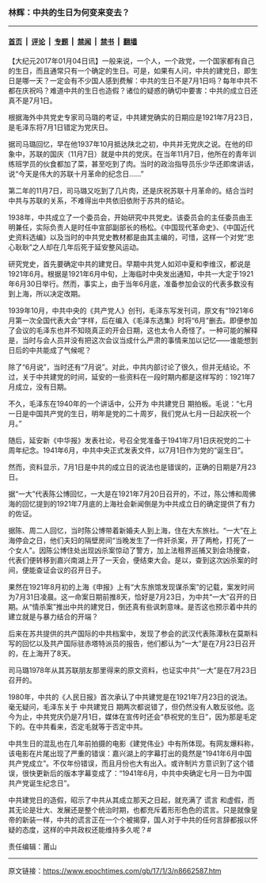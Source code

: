 ### 林辉：中共的生日为何变来变去？

---

#### [首页](../../../..?n8662587) &nbsp;|&nbsp; [评论](../../../../../epoch-comment?n8662587) &nbsp;|&nbsp; [专题](../../../../../epoch-special?n8662587) &nbsp;|&nbsp; [禁闻](../../../../../epoch-news?n8662587) &nbsp;|&nbsp; [禁书](../../../../../books?n8662587) &nbsp;|&nbsp; [翻墙](https://github.com/gfw-breaker/nogfw/blob/master/README.md?n8662587)


<div class="post_content" id="artbody" itemprop="articleBody">
 <!-- article content begin -->
 <p>
  【大纪元2017年01月04日讯】一般来说，一个人，一个政党，一个国家都有自己的生日，而且通常只有一个确定的生日。可是，如果有人问，中共的建党日，即生日是哪一天？一定会有不少国人感到费解：中共的生日不是7月1日吗？每年中共不都在庆祝吗？难道中共的生日也造假？诸位的疑惑的确切中要害：中共的成立日还真不是7月1日。
 </p>
 <p>
  根据海外中共党史专家司马璐的考证，中共建党确实的日期应是1921年7月23日，是毛泽东将7月1日错定为党庆日。
 </p>
 <p>
  据司马璐回忆，早在他1937年10月抵达陕北之初，中共并无党庆之说。在他的印象中，苏联的国庆（11月7日）就是中共的党庆。在当年11月7日，他所在的青年训练班学员的伙食都加了菜，甚至吃到了肉。当时的政治指导员乐少华还即席讲话，说“今天是伟大的苏联十月革命的纪念日……”
 </p>
 <p>
  第二年的11月7日，司马璐又吃到了几片肉，还是庆祝苏联十月革命的。结合当时中共与苏联的关系，不难得出中共依旧依附于苏共的结论。
 </p>
 <p>
  1938年，中共成立了一个委员会，开始研究中共党史。该委员会的主任委员由王明兼任，实际负责人是时任中宣部副部长的杨松。《中国现代革命史》、《中国近代史资料选编》以及当时的中共党史教材都是由其主编的，可惜，这样一个对党“忠心耿耿”之人却在几年后死于延安整风运动。
 </p>
 <p>
  研究党史，首先要确定中共的建党日。早期中共党人如邓中夏和李维汉，都说是1921年6月。根据是1921年6月中旬，上海临时中央发出通知，中共一大定于1921年6月30日举行。然而，事实上，由于当年6月底，准备参加会议的代表多数没有到上海，所以决定改期。
 </p>
 <p>
  1939年10月，中共中央的《共产党人》创刊，毛泽东写发刊词，原文有“1921年6月第一次全国代表大会”字样，后在编入《毛泽东选集》时将“6月”删去。即便参加了会议的毛泽东也并不知晓真正的开会日期，这也太令人奇怪了。一种可能的解释是，当时与会人员并没有把这次会议当成什么严肃的事情来加以记忆——谁能想到日后的中共能成了气候呢？
 </p>
 <p>
  除了“6月说”，当时还有“7月说”。对此，中共内部讨论了很久，但并无结论。不过，关于中共建党的时间，延安的一些资料在一段时期内都是这样写的：1921年7月成立，没有日期。
 </p>
 <p>
  不久，毛泽东在1940年的一个讲话中，公开为
  <ok href="https://www.epochtimes.com/gb/tag/%E4%B8%AD%E5%85%B1%E5%BB%BA%E5%85%9A%E6%97%A5.html">
   中共建党日
  </ok>
  期拍板。毛说：“七月一日是中国共产党的生日，明年是党的二十周岁，我们党从七月一日起庆祝一个月。”
 </p>
 <p>
  随后，延安新《中华报》发表社论，号召全党准备于1941年7月1日庆祝党的二十周年纪念。1941年6月，中共中央正式发表文件，以7月1日作为党的“诞生日”。
 </p>
 <p>
  然而，资料显示，7月1日是中共的成立日的说法也是错误的，正确的日期是7月23日。
 </p>
 <p>
  据“一大”代表陈公博回忆，一大是在1921年7月20日召开的，不过，陈公博和周佛海的回忆提到的1921年7月底的上海社会新闻倒是为中共成立日的确定提供了有力的佐证。
 </p>
 <p>
  据陈、周二人回忆，当时陈公博带着新婚夫人到上海，住在大东旅社。“一大”在上海停会之日，他们夫妇的隔壁房间“当晚发生了一件奸杀案，开了两枪，打死了一个女人”。因陈公博住处出现凶杀案惊动了警方，加上法租界巡捕又到会场搜查，代表们便转移到嘉兴南湖上开了一天会，便结束大会。是以，查到这次凶杀案的时间，便能查证会议的召开日子。
 </p>
 <p>
  果然在1921年8月初的上海《申报》上有“大东旅馆发现谋杀案”的记载，案发时间为7月31日凌晨。这一命案日期前推8天，恰好是7月23日，为中共“一大”召开的日期。从“情杀案”推出中共的建党日，倒还真有些讽刺意味。是否这也预示着中共的建立就是与暴力结合的开端？
 </p>
 <p>
  后来在苏共提供的共产国际的中共档案中，发现了参会的武汉代表陈潭秋在莫斯科写的回忆以及共产国际驻赤塔特派员的报告，他们都认为“一大”是在7月23日召开的，在上海开了8天。
 </p>
 <p>
  司马璐1978年从其苏联朋友那里得来的原文资料，也证实中共“一大”是在7月23日召开的。
 </p>
 <p>
  1980年，中共的《人民日报》首次承认了中共建党是在1921年7月23日的说法。毫无疑问，毛泽东关于
  <ok href="https://www.epochtimes.com/gb/tag/%E4%B8%AD%E5%85%B1%E5%BB%BA%E5%85%9A%E6%97%A5.html">
   中共建党日
  </ok>
  期两次都说错了，但仍然没有人敢反驳他。迄今为止，中共党庆仍是7月1日，媒体在宣传时还会“恭祝党的生日”，因为那是毛定下的。在中共看来，否定毛就等于否定中共。
 </p>
 <p>
  中共生日的混乱也在几年前拍摄的电影《建党伟业》中有所体现。有网友爆料称，该电影在片尾出现了严重的错误：嘉兴湖上的字幕打出的竟然是“1941年6月中国共产党成立”。不仅年份错误，而且月份也大有出入。或许制片方意识到了这个错误，很快更新后的版本字幕变成了：“1941年6月，中共中央确定七月一日为中国共产党诞生纪念日”。
 </p>
 <p>
  中共建党日的造假，昭示了中共从其成立那天之日起，就充满了
  <ok href="https://www.epochtimes.com/gb/tag/%E8%B0%8E%E8%A8%80.html">
   谎言
  </ok>
  和虚假，而其无论是壮大、发展还是整个统治时期，也都充斥着形形色色的谎言。只是就像皇帝的新装一样，中共的谎言正在一个个被揭穿，国人对于中共的任何言辞都报以怀疑的态度，这样的中共政权还能维持多久呢？#
 </p>
 <p>
  责任编辑：莆山
 </p>
 <!-- article content end -->
 <div id="below_article_ad">
 </div>
</div>


---

原文链接：https://www.epochtimes.com/gb/17/1/3/n8662587.htm